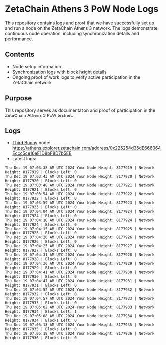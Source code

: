 # ZetaChain Athens 3 PoW Node Logs
This repository contains logs and proof that we have successfully set up and run a node on the ZetaChain Athens 3 network. The logs demonstrate continuous node operation, including synchronization details and performance.

## Contents
- Node setup information
- Synchronization logs with block height details
- Ongoing proof of work logs to verify active participation in the ZetaChain network

## Purpose
This repository serves as documentation and proof of participation in the ZetaChain Athens 3 PoW testnet.

## Logs

- [Third Bunny](https://thirdbunny.xyz/) node: https://athens.explorer.zetachain.com/address/0x225254d35dE666064Eccc5ce16eF1D8bF8D7b5EE
- Latest logs:
```
Thu Dec 19 07:03:38 AM UTC 2024 Your Node Height: 8177919 | Network Height: 8177919 | Blocks Left: 0
Thu Dec 19 07:03:43 AM UTC 2024 Your Node Height: 8177920 | Network Height: 8177920 | Blocks Left: 0
Thu Dec 19 07:03:48 AM UTC 2024 Your Node Height: 8177921 | Network Height: 8177921 | Blocks Left: 0
Thu Dec 19 07:03:54 AM UTC 2024 Your Node Height: 8177922 | Network Height: 8177922 | Blocks Left: 0
Thu Dec 19 07:03:59 AM UTC 2024 Your Node Height: 8177923 | Network Height: 8177923 | Blocks Left: 0
Thu Dec 19 07:04:04 AM UTC 2024 Your Node Height: 8177924 | Network Height: 8177924 | Blocks Left: 0
Thu Dec 19 07:04:10 AM UTC 2024 Your Node Height: 8177924 | Network Height: 8177924 | Blocks Left: 0
Thu Dec 19 07:04:15 AM UTC 2024 Your Node Height: 8177925 | Network Height: 8177925 | Blocks Left: 0
Thu Dec 19 07:04:20 AM UTC 2024 Your Node Height: 8177926 | Network Height: 8177926 | Blocks Left: 0
Thu Dec 19 07:04:25 AM UTC 2024 Your Node Height: 8177927 | Network Height: 8177927 | Blocks Left: 0
Thu Dec 19 07:04:31 AM UTC 2024 Your Node Height: 8177928 | Network Height: 8177928 | Blocks Left: 0
Thu Dec 19 07:04:36 AM UTC 2024 Your Node Height: 8177929 | Network Height: 8177929 | Blocks Left: 0
Thu Dec 19 07:04:41 AM UTC 2024 Your Node Height: 8177930 | Network Height: 8177930 | Blocks Left: 0
Thu Dec 19 07:04:47 AM UTC 2024 Your Node Height: 8177931 | Network Height: 8177931 | Blocks Left: 0
Thu Dec 19 07:04:52 AM UTC 2024 Your Node Height: 8177932 | Network Height: 8177932 | Blocks Left: 0
Thu Dec 19 07:04:57 AM UTC 2024 Your Node Height: 8177933 | Network Height: 8177933 | Blocks Left: 0
Thu Dec 19 07:05:02 AM UTC 2024 Your Node Height: 8177933 | Network Height: 8177934 | Blocks Left: 1
Thu Dec 19 07:05:08 AM UTC 2024 Your Node Height: 8177934 | Network Height: 8177934 | Blocks Left: 0
Thu Dec 19 07:05:13 AM UTC 2024 Your Node Height: 8177935 | Network Height: 8177935 | Blocks Left: 0
Thu Dec 19 07:05:18 AM UTC 2024 Your Node Height: 8177936 | Network Height: 8177936 | Blocks Left: 0
```
